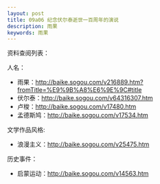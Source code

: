 ```yaml
---
layout: post
title: 09a06 纪念伏尔泰逝世一百周年的演说
description: 雨果
keywords: 雨果
---
```


资料查阅列表：

人名：
- 雨果：<http://baike.sogou.com/v216889.htm?fromTitle=%E9%9B%A8%E6%9E%9C#title>
- 伏尔泰：<http://baike.sogou.com/v64316307.htm>
- 卢梭：<http://baike.sogou.com/v17480.htm>
- 孟德斯鸠：<http://baike.sogou.com/v17534.htm>

文学作品风格:
- 浪漫主义：<http://baike.sogou.com/v25475.htm>

历史事件：
- 启蒙运动：<http://baike.sogou.com/v14563.htm>


